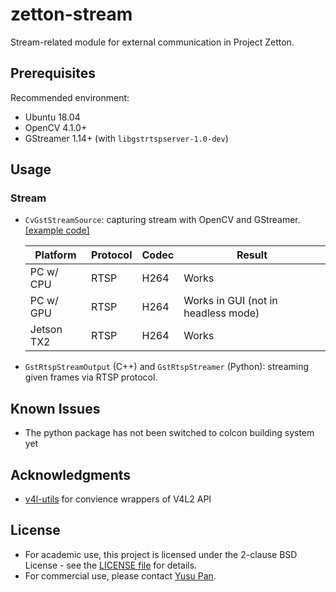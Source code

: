 # zetton-stream

Stream-related module for external communication in Project Zetton.

## Prerequisites

Recommended environment:

- Ubuntu 18.04
- OpenCV 4.1.0+
- GStreamer 1.14+ (with `libgstrtspserver-1.0-dev`)

## Usage

### Stream

- `CvGstStreamSource`: capturing stream with OpenCV and GStreamer. [[example code]](example/cv_gst_rtsp_stream.cc)

   | Platform   | Protocol | Codec | Result                              |
   | ---------- | -------- | ----- | ----------------------------------- |
   | PC w/ CPU  | RTSP     | H264  | Works                               |
   | PC w/ GPU  | RTSP     | H264  | Works in GUI (not in headless mode) |
   | Jetson TX2 | RTSP     | H264  | Works                               |

- `GstRtspStreamOutput` (C++) and `GstRtspStreamer` (Python): streaming given frames via RTSP protocol.

## Known Issues

- The python package has not been switched to colcon building system yet

## Acknowledgments

- [v4l-utils](https://git.linuxtv.org/v4l-utils.git) for convience wrappers of V4L2 API

## License

- For academic use, this project is licensed under the 2-clause BSD License - see the [LICENSE file](LICENSE) for details.
- For commercial use, please contact [Yusu Pan](mailto:xxdsox@gmail.com).
